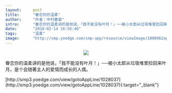 ```yaml
---
layout:     post
title:      "眷恋你的温柔"
author:     "作者：中村春菊"
intro:      "眷恋你的温柔讲的是他说，「我不能没有叶月！」──被小太郎从垃圾堆里捡回来叶月，是个会随著主人的爱情而成长的人偶。"
date:       "2018-02-14 16:56:46"
tags:       "温柔"
image:      "http://smp.yoedge.com/smp-app/resource/viewImage/1000962appline.png"
---
```

<div style="text-align: center">
<p><img src="http://smp.yoedge.com/smp-app/resource/viewImage/1000962appline.png"/></p>
</div>
<p class="post-meta">
<span>眷恋你的温柔讲的是他说，「我不能没有叶月！」──被小太郎从垃圾堆里捡回来叶月，是个会随著主人的爱情而成长的人偶。</span>
</p>
[http://smp3.yoedge.com/view/gotoAppLine/1028037](http://smp3.yoedge.com/view/gotoAppLine/1028037){:target="_blank"}


